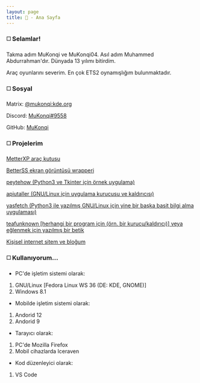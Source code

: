 ```yaml
---
layout: page
title: 👋 - Ana Sayfa
---
```

### ◻️ Selamlar!

Takma adım MuKonqi ve MuKonqi04. Asıl adım Muhammed Abdurrahman'dır. Dünyada 13 yılımı bitirdim.

Araç oyunlarını severim. En çok ETS2 oynamışlığım bulunmaktadır.
### ◻️ Sosyal
Matrix: [@mukonqi:kde.org](https://matrix.to/#/@mukonqi:kde.org)

Discord: [MuKonqi#9558](https://discord.com/channels/@me/980440858245623838)

GitHub: [MuKonqi](https://github.com/MuKonqi)
### ◻️ Projelerim
[MetterXP araç kutusu](https://mukonqi.github.io/metterxp)

[BetterSS ekran görüntüsü wrapperi](https://github.com/MuKonqi/betterss)

[peytehow (Python3 ve Tkinter için örnek uygulama)](https://github.com/MuKonqi/peytehow)

[apiutaller (GNU/Linux için uygulama kurucusu ve kaldırıcısı)](https://github.com/MuKonqi/apiutaller)

[yasfetch (Python3 ile yazılmış GNU/Linux için yine bir başka basit bilgi alma uygulaması)](https://github.com/MuKonqi/yasfetch)

[teafunknown [herhangi bir program için (örn. bir kurucu/kaldırıcı)] veya eğlenmek için yazılmış bir betik](https://github.com/MuKonqi/teafunknown)

[Kişisel internet sitem ve bloğum](https://github.com/MuKonqi/mukonqi.github.io)
### ◻️ Kullanıyorum...
* PC'de işletim sistemi olarak:
1. GNU/Linux [Fedora Linux WS 36 (DE: KDE, GNOME)]
2. Windows 8.1
* Mobilde işletim sistemi olarak:
1. Andorid 12
2. Andorid 9
* Tarayıcı olarak:
1. PC'de Mozilla Firefox
2. Mobil cihazlarda Iceraven
* Kod düzenleyici olarak:
1. VS Code